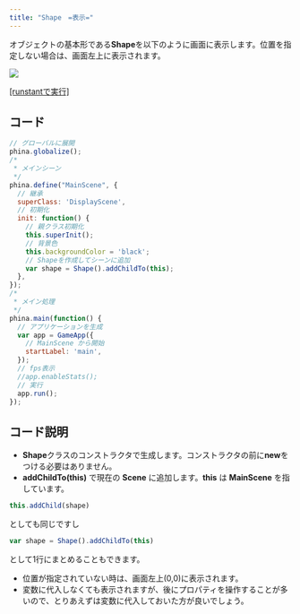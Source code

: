 ```yaml
---
title: "Shape　=表示="
---
```


オブジェクトの基本形である**Shape**を以下のように画面に表示します。位置を指定しない場合は、画面左上に表示されます。

![](https://storage.googleapis.com/zenn-user-upload/7d2h3e44vsseakjl8bsmxj0fhmz4)

[[runstantで実行]](https://runstant.com/alkn203/projects/c5ac89af)

## コード

```js
// グローバルに展開
phina.globalize();
/*
 * メインシーン
 */
phina.define("MainScene", {
  // 継承
  superClass: 'DisplayScene',
  // 初期化
  init: function() {
    // 親クラス初期化
    this.superInit();
    // 背景色
    this.backgroundColor = 'black';
    // Shapeを作成してシーンに追加
    var shape = Shape().addChildTo(this);
  },
});
/*
 * メイン処理
 */
phina.main(function() {
  // アプリケーションを生成
  var app = GameApp({
    // MainScene から開始
    startLabel: 'main',
  });
  // fps表示
  //app.enableStats();
  // 実行
  app.run();
});
```
## コード説明

* **Shape**クラスのコンストラクタで生成します。コンストラクタの前に**new**をつける必要はありません。
* **addChildTo(this)** で現在の **Scene** に追加します。**this** は **MainScene** を指しています。

```js
this.addChild(shape)
```

としても同じですし

```js
var shape = Shape().addChildTo(this)
```

として1行にまとめることもできます。

* 位置が指定されていない時は、画面左上(0,0)に表示されます。
* 変数に代入しなくても表示されますが、後にプロパティを操作することが多いので、とりあえずは変数に代入しておいた方が良いでしょう。
